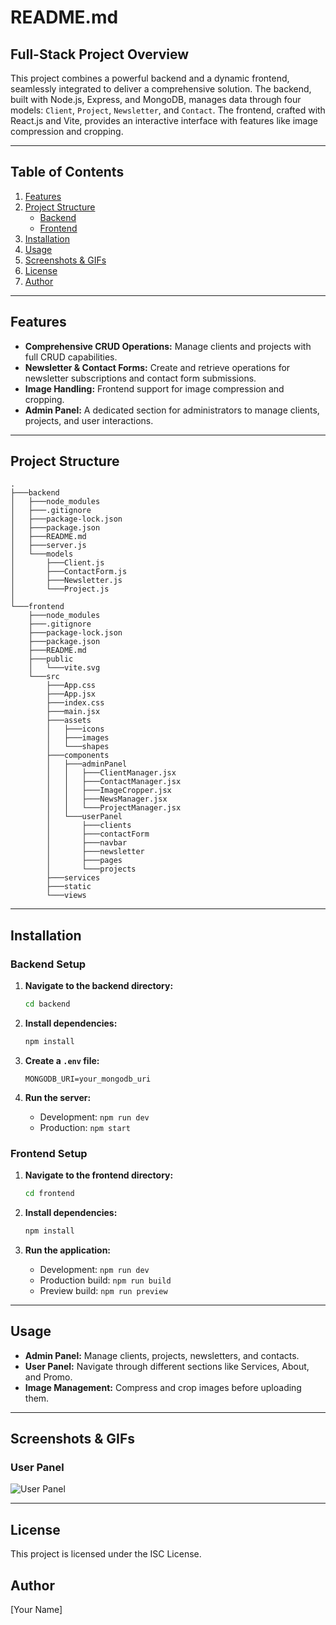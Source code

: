 # README.md

## Full-Stack Project Overview

This project combines a powerful backend and a dynamic frontend, seamlessly integrated to deliver a comprehensive solution. The backend, built with Node.js, Express, and MongoDB, manages data through four models: `Client`, `Project`, `Newsletter`, and `Contact`. The frontend, crafted with React.js and Vite, provides an interactive interface with features like image compression and cropping.

---

## Table of Contents

1. [Features](#features)
2. [Project Structure](#project-structure)
   - [Backend](#backend)
   - [Frontend](#frontend)
3. [Installation](#installation)
4. [Usage](#usage)
5. [Screenshots & GIFs](#screenshots--gifs)
6. [License](#license)
7. [Author](#author)

---

## Features

- **Comprehensive CRUD Operations:** Manage clients and projects with full CRUD capabilities.
- **Newsletter & Contact Forms:** Create and retrieve operations for newsletter subscriptions and contact form submissions.
- **Image Handling:** Frontend support for image compression and cropping.
- **Admin Panel:** A dedicated section for administrators to manage clients, projects, and user interactions.

---

## Project Structure

```plaintext
.
├───backend
│   ├───node_modules
│   ├───.gitignore
│   ├───package-lock.json
│   ├───package.json
│   ├───README.md
│   ├───server.js
│   └───models
│       ├───Client.js
│       ├───ContactForm.js
│       ├───Newsletter.js
│       └───Project.js
│
└───frontend
    ├───node_modules
    ├───.gitignore
    ├───package-lock.json
    ├───package.json
    ├───README.md
    ├───public
    │   └───vite.svg
    └───src
        ├───App.css
        ├───App.jsx
        ├───index.css
        ├───main.jsx
        ├───assets
        │   ├───icons
        │   ├───images
        │   └───shapes
        ├───components
        │   ├───adminPanel
        │   │   ├───ClientManager.jsx
        │   │   ├───ContactManager.jsx
        │   │   ├───ImageCropper.jsx
        │   │   ├───NewsManager.jsx
        │   │   └───ProjectManager.jsx
        │   └───userPanel
        │       ├───clients
        │       ├───contactForm
        │       ├───navbar
        │       ├───newsletter
        │       ├───pages
        │       └───projects
        ├───services
        ├───static
        └───views

```
---

## Installation

### Backend Setup

1. **Navigate to the backend directory:**
   ```bash
   cd backend
   ```

2. **Install dependencies:**
   ```bash
   npm install
   ```

3. **Create a `.env` file:**
   ```plaintext
   MONGODB_URI=your_mongodb_uri
   ```

4. **Run the server:**
   - Development: `npm run dev`
   - Production: `npm start`

### Frontend Setup

1. **Navigate to the frontend directory:**
   ```bash
   cd frontend
   ```

2. **Install dependencies:**
   ```bash
   npm install
   ```

3. **Run the application:**
   - Development: `npm run dev`
   - Production build: `npm run build`
   - Preview build: `npm run preview`

---

## Usage

- **Admin Panel:** Manage clients, projects, newsletters, and contacts.
- **User Panel:** Navigate through different sections like Services, About, and Promo.
- **Image Management:** Compress and crop images before uploading them.

---

## Screenshots & GIFs

### User Panel
![User Panel](https://res.cloudinary.com/dqhtnjrzm/image/upload/v1724684825/Screenshot_2024-08-26_203641_tba9kv.png)

---

## License

This project is licensed under the ISC License.

## Author

[Your Name]
